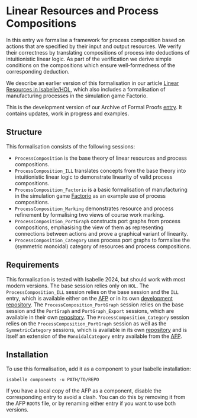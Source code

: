 # Linear Resources and Process Compositions

In this entry we formalise a framework for process composition based on actions that are specified by their input and output resources.
We verify their correctness by translating compositions of process into deductions of intuitionistic linear logic.
As part of the verification we derive simple conditions on the compositions which ensure well-formedness of the corresponding deduction.

We describe an earlier version of this formalisation in our article [Linear Resources in Isabelle/HOL](https://doi.org/10.1007/s10817-024-09698-2), which also includes a formalisation of manufacturing processes in the simulation game Factorio.

This is the development version of our Archive of Formal Proofs [entry](https://www.isa-afp.org/entries/ProcessComposition.html).
It contains updates, work in progress and examples.

## Structure
This formalisation consists of the following sessions:
- `ProcessComposition` is the base theory of linear resources and process compositions.
- `ProcessComposition_ILL` translates concepts from the base theory into intuitionistic linear logic to demonstrate linearity of valid process compositions.
- `ProcessComposition_Factorio` is a basic formalisation of manufacturing in the simulation game [Factorio](https://www.factorio.com/) as an example use of process compositions.
- `ProcessComposition_Marking` demonstrates resource and process refinement by formalising two views of course work marking.
- `ProcessComposition_PortGraph` constructs port graphs from process compositions, emphasising the view of them as representing connections between actions and prove a graphical variant of linearity.
- `ProcessComposition_Category` uses process port graphs to formalise the (symmetric monoidal) category of resources and process compositions.

## Requirements
This formalisation is tested with Isabelle 2024, but should work with most modern versions.
The base session relies only on `HOL`.
The `ProcessComposition_ILL` session relies on the base session and the `ILL` entry, which is available either on the [AFP](https://www.isa-afp.org/entries/ILL.html) or in its own [development repository](https://github.com/pilif0/isa-ILL/).
The `ProcessComposition_PortGraph` session relies on the base session and the `PortGraph` and `PortGraph_Export` sessions, which are available in their own [repository](https://github.com/pilif0/isa-PortGraph/).
The `ProcessComposition_Category` session relies on the `ProcessComposition_PortGraph` session as well as the `SymmetricCategory` sessions, which is available in its own [repository](https://github.com/pilif0/isa-SymmetricCategory) and is itself an extension of the `MonoidalCategory` entry available from the [AFP](https://www.isa-afp.org/entries/MonoidalCategory.html).

## Installation
To use this formalisation, add it as a component to your Isabelle installation:
```
isabelle components -u PATH/TO/REPO
```

If you have a local copy of the AFP as a component, disable the corresponding entry to avoid a clash.
You can do this by removing it from the AFP `ROOTS` file, or by renaming either entry if you want to use both versions.
